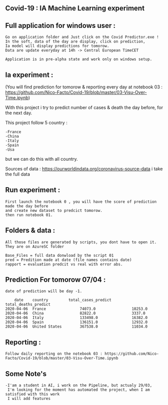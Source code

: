 ## Covid-19 : IA Machine Learning experiment

## Full application for windows user :

    Go on application folder and Just click on the Covid Predictor.exe !
    In the soft, data of the day are display, click on prediction,
    Ia model will display predictions for tomorow. 
    Data are update everyday at 14h -> Central European TimeCET

    Application is in pre-alpha state and work only on windows setup.

## Ia experiment :

(You will find prediction for tomorow & reporting every day at notebook 03 : 
 https://github.com/Nico-Facto/Covid-19/blob/master/03-Visu-Over-Time.ipynb)

With this project i try to predict number of cases & death the day before, for the next day.

This project follow 5 country :
    
    -France
    -China
    -Italy
    -Spain
    -Usa

but we can do this with all country.

Sources of data : https://ourworldindata.org/coronavirus-source-data
i take the full data

## Run experiment :

    First launch the notebook 0 , you will have the score of prediction made the day before
    and create new dataset to predcict tomorow.
    then run notebook 01.

## Folders & data :

    All those files are generated by scripts, you dont have to open it. They are on AzureSC folder

    Base_Files = full data donwload by the script 01
    pred = Predition made at date (file names contains date)
    rapport = evaluation predcit vs real with error abs.

## Prediction For tomorow 07/04 :
    
    date of prediction will be day -1.

        date	country	        total_cases_predict		total_deaths_predict
    2020-04-06	France	             74073.0		        10253.0	
    2020-04-06	China	             82822.0		        3337.0
    2020-04-06	Italy	             133498.0		        16382.0
    2020-04-06	Spain	             136151.0		        12932.0
    2020-04-06	United States	     367538.0		        11034.0

## Reporting : 

    Follow daily reporting on the notebook 03 : https://github.com/Nico-Facto/Covid-19/blob/master/03-Visu-Over-Time.ipynb

## Some Note's

    -I'am a student in AI, i work on the Pipeline, but actualy 29/03,
     I'm looking for the moment has automated the project, when I am satisfied with this work 
     I will add features





